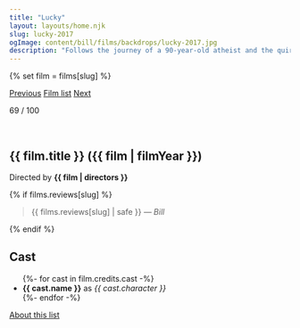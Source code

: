 ```yaml
---
title: "Lucky"
layout: layouts/home.njk
slug: lucky-2017
ogImage: content/bill/films/backdrops/lucky-2017.jpg
description: "Follows the journey of a 90-year-old atheist and the quirky characters that inhabit his off-the-map desert town. He finds himself at the precipice of life, thrust into a journey of self-exploration."
---
```


{% set film = films[slug] %}

<nav class="films">
  <a class="prev" href="../the-party-2017">Previous</a>
  <a href="../">Film list</a>
  <a class="next" href="../cest-la-vie-2017">Next</a>
</nav>

<p>69 / 100</p>

<article class="film">
  <div class="backdrop-and-poster">
    <img class="poster" src="../films/posters/{{ slug }}.jpg" alt="">
    <img class="backdrop" src="../films/backdrops/{{ slug }}.jpg" alt="">
  </div>

  <h1>{{ film.title }} ({{ film | filmYear }})</h1>

  

  <p class="director">
    Directed by <strong>{{ film | directors }}</strong>
  </p>

  {% if films.reviews[slug] %}
    <blockquote> 
      {{ films.reviews[slug] | safe }} <em>— Bill</em>
    </blockquote> 
  {% endif %}

  <h2>
    Cast
  </h2>
  <ul>
    {%- for cast in film.credits.cast -%}
      <li>
        <strong>{{ cast.name }}</strong> as <em>{{ cast.character }}</em>
      </li>
    {%- endfor -%}
  </ul>
</article>
<footer>
  <a href="../about">About this list</a>
</footer>
